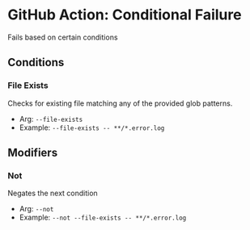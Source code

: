 # GitHub Action: Conditional Failure
Fails based on certain conditions

## Conditions
### File Exists
Checks for existing file matching any of the provided glob patterns.
* Arg: `--file-exists`
* Example: `--file-exists -- **/*.error.log`


## Modifiers
### Not
Negates the next condition
* Arg: `--not`
* Example: `--not --file-exists -- **/*.error.log`
